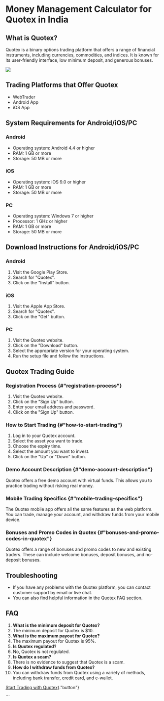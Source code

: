 # Money Management Calculator for Quotex in India

## What is Quotex?

Quotex is a binary options trading platform that offers a range of
financial instruments, including currencies, commodities, and indices.
It is known for its user-friendly interface, low minimum deposit, and
generous bonuses.

[![](https://static.quotex.io/files/4_en/300_250.jpg)](https://traff.sbs/brokerqxlid)

## Trading Platforms that Offer Quotex

-   WebTrader
-   Android App
-   iOS App

## System Requirements for Android/iOS/PC

### Android

-   Operating system: Android 4.4 or higher
-   RAM: 1 GB or more
-   Storage: 50 MB or more

### iOS

-   Operating system: iOS 9.0 or higher
-   RAM: 1 GB or more
-   Storage: 50 MB or more

### PC

-   Operating system: Windows 7 or higher
-   Processor: 1 GHz or higher
-   RAM: 1 GB or more
-   Storage: 50 MB or more

## Download Instructions for Android/iOS/PC

### Android

1.  Visit the Google Play Store.
2.  Search for "Quotex".
3.  Click on the "Install" button.

### iOS

1.  Visit the Apple App Store.
2.  Search for "Quotex".
3.  Click on the "Get" button.

### PC

1.  Visit the Quotex website.
2.  Click on the "Download" button.
3.  Select the appropriate version for your operating system.
4.  Run the setup file and follow the instructions.

## Quotex Trading Guide

### Registration Process {#"registration-process"}

1.  Visit the Quotex website.
2.  Click on the "Sign Up" button.
3.  Enter your email address and password.
4.  Click on the "Sign Up" button.

### How to Start Trading {#"how-to-start-trading"}

1.  Log in to your Quotex account.
2.  Select the asset you want to trade.
3.  Choose the expiry time.
4.  Select the amount you want to invest.
5.  Click on the "Up" or "Down" button.

### Demo Account Description {#"demo-account-description"}

Quotex offers a free demo account with virtual funds. This allows you to
practice trading without risking real money.

### Mobile Trading Specifics {#"mobile-trading-specifics"}

The Quotex mobile app offers all the same features as the web platform.
You can trade, manage your account, and withdraw funds from your mobile
device.

### Bonuses and Promo Codes in Quotex {#"bonuses-and-promo-codes-in-quotex"}

Quotex offers a range of bonuses and promo codes to new and existing
traders. These can include welcome bonuses, deposit bonuses, and
no-deposit bonuses.

## Troubleshooting

-   If you have any problems with the Quotex platform, you can contact
    customer support by email or live chat.
-   You can also find helpful information in the Quotex FAQ section.

## FAQ

1.  **What is the minimum deposit for Quotex?**
2.  The minimum deposit for Quotex is \$10.
3.  **What is the maximum payout for Quotex?**
4.  The maximum payout for Quotex is 95%.
5.  **Is Quotex regulated?**
6.  No, Quotex is not regulated.
7.  **Is Quotex a scam?**
8.  There is no evidence to suggest that Quotex is a scam.
9.  **How do I withdraw funds from Quotex?**
10. You can withdraw funds from Quotex using a variety of methods,
    including bank transfer, credit card, and e-wallet.

[Start Trading with
Quotex](\%22https://traff.sbs/brokerqxlid\%22){."button"}

\`\`\`

